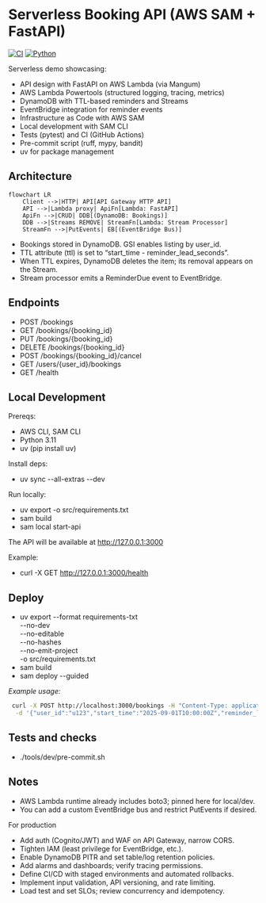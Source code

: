 # Serverless Booking API (AWS SAM + FastAPI)
[![CI](https://img.shields.io/github/actions/workflow/status/rst515/serverless-booking-api/ci.yml)](#)
[![Python](https://img.shields.io/pypi/pyversions/fastapi)](#)

Serverless demo showcasing:
- API design with FastAPI on AWS Lambda (via Mangum)
- AWS Lambda Powertools (structured logging, tracing, metrics)
- DynamoDB with TTL-based reminders and Streams
- EventBridge integration for reminder events
- Infrastructure as Code with AWS SAM
- Local development with SAM CLI
- Tests (pytest) and CI (GitHub Actions)
- Pre-commit script (ruff, mypy, bandit)
- uv for package management

## Architecture
```mermaid
flowchart LR
    Client -->|HTTP| API[API Gateway HTTP API] 
    API -->|Lambda proxy| ApiFn[Lambda: FastAPI] 
    ApiFn -->|CRUD| DDB[(DynamoDB: Bookings)] 
    DDB -->|Streams REMOVE| StreamFn[Lambda: Stream Processor] 
    StreamFn -->|PutEvents| EB[(EventBridge Bus)]
```
- Bookings stored in DynamoDB. GSI enables listing by user_id.
- TTL attribute (ttl) is set to “start_time - reminder_lead_seconds”.
- When TTL expires, DynamoDB deletes the item; its removal appears on the Stream.
- Stream processor emits a ReminderDue event to EventBridge.

## Endpoints

- POST /bookings
- GET /bookings/{booking_id}
- PUT /bookings/{booking_id}
- DELETE /bookings/{booking_id}
- POST /bookings/{booking_id}/cancel
- GET /users/{user_id}/bookings
- GET /health

## Local Development

Prereqs:
- AWS CLI, SAM CLI
- Python 3.11
- uv (pip install uv)

Install deps:
- uv sync --all-extras --dev

Run locally:
- uv export -o src/requirements.txt
- sam build
- sam local start-api

The API will be available at http://127.0.0.1:3000

Example:
- curl -X GET http://127.0.0.1:3000/health

## Deploy

- uv export --format requirements-txt \
  --no-dev \
  --no-editable \
  --no-hashes \
  --no-emit-project \
  -o src/requirements.txt
- sam build
- sam deploy --guided

*Example usage:* 
```bash
 curl -X POST http://localhost:3000/bookings -H "Content-Type: application/json" \
  -d '{"user_id":"u123","start_time":"2025-09-01T10:00:00Z","reminder_lead_seconds":3600}'
```


## Tests and checks

- ./tools/dev/pre-commit.sh

## Notes

- AWS Lambda runtime already includes boto3; pinned here for local/dev.
- You can add a custom EventBridge bus and restrict PutEvents if desired.

For production 
- Add auth (Cognito/JWT) and WAF on API Gateway, narrow CORS. 
- Tighten IAM (least privilege for EventBridge, etc.).
- Enable DynamoDB PITR and set table/log retention policies. 
- Add alarms and dashboards; verify tracing permissions. 
- Define CI/CD with staged environments and automated rollbacks. 
- Implement input validation, API versioning, and rate limiting. 
- Load test and set SLOs; review concurrency and idempotency.
